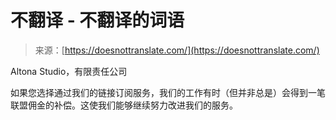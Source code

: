 <!--yml

类别：未分类

日期：2024-05-27 14:37:29

-->

# 不翻译 - 不翻译的词语

> 来源：[https://doesnottranslate.com/](https://doesnottranslate.com/)

Altona Studio，有限责任公司

如果您选择通过我们的链接订阅服务，我们的工作有时（但并非总是）会得到一笔联盟佣金的补偿。这使我们能够继续努力改进我们的服务。
